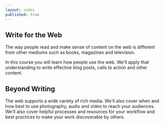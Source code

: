 ```yaml
---
layout: index
published: true
---
```


## Write for the Web

The way people read and make sense of content on the web is different from other mediums such as books, magazines and television. 

In this course you will learn how people use the web. We'll apply that understanding to write effective blog posts, calls to action and other content.

## Beyond Writing

The web supports a wide variety of rich media. We'll also cover when and how best to use photography, audio and video to reach your audiences. We'll also cover helpful processes and resources for your workflow and best practices to make your work discoverable by others.


